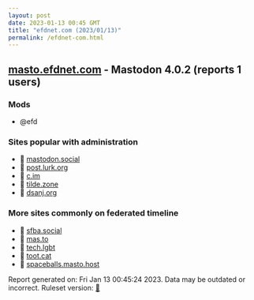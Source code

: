 ```yaml
---
layout: post
date: 2023-01-13 00:45 GMT
title: "efdnet.com (2023/01/13)"
permalink: /efdnet-com.html
---
```


## [masto.efdnet.com](https://masto.efdnet.com) - Mastodon 4.0.2 (reports 1 users)

### Mods
 * @efd

### Sites popular with administration

* 🐘 [mastodon.social](/mastodon-social.html)
* 🐘 [post.lurk.org](/post-lurk-org.html)
* 🐘 [c.im](/c-im.html)
* 🐘 [tilde.zone](/tilde-zone.html)
* 🐘 [dsanj.org](/dsanj-org.html)

### More sites commonly on federated timeline

* 🐘 [sfba.social](/sfba-social.html)
* 🐘 [mas.to](/mas-to.html)
* 🐘 [tech.lgbt](/tech-lgbt.html)
* 🐘 [toot.cat](/toot-cat.html)
* 🐘 [spaceballs.masto.host](/spaceballs-masto-host.html)

Report generated on: Fri Jan 13 00:45:24 2023. Data may be outdated or incorrect.
Ruleset version: [🧁](/version-cupcake)
